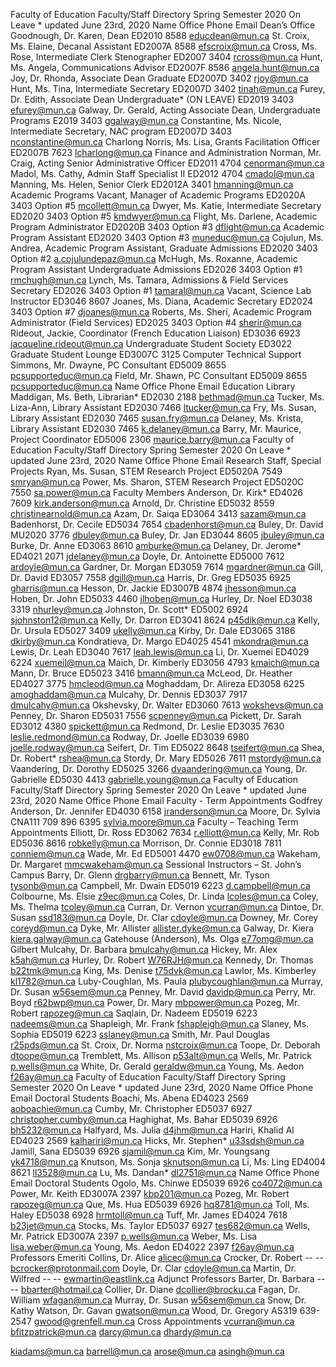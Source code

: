 Faculty of Education
Faculty/Staff Directory
Spring Semester 2020
On Leave * updated June 23rd, 2020
Name Office Phone Email
Dean’s Office
Goodnough, Dr. Karen, Dean ED2010 8588 educdean@mun.ca
St. Croix, Ms. Elaine, Decanal Assistant ED2007A 8588 efscroix@mun.ca
Cross, Ms. Rose, Intermediate Clerk Stenographer ED2007 3404 rcross@mun.ca
 Hunt, Ms. Angela, Communications Advisor ED2007F 8586 angela.hunt@mun.ca
Joy, Dr. Rhonda, Associate Dean Graduate ED2007D 3402 rjoy@mun.ca
Hunt, Ms. Tina, Intermediate Secretary ED2007D 3402 tinah@mun.ca
Furey, Dr. Edith, Associate Dean Undergraduate* (ON LEAVE) ED2019 3403 efurey@mun.ca
Galway, Dr. Gerald, Acting Associate Dean, Undergraduate Programs E2019 3403 ggalway@mun.ca
Constantine, Ms. Nicole, Intermediate Secretary, NAC program ED2007D 3403 nconstantine@mun.ca
Charlong Norris, Ms. Lisa, Grants Facilitation Officer ED2007B 7623 lcharlong@mun.ca
Finance and Administration
Norman, Mr. Craig, Acting Senior Administrative Officer ED2011 4704 cenorman@mun.ca
Madol, Ms. Cathy, Admin Staff Specialist II ED2012 4704 cmadol@mun.ca
Manning, Ms. Helen, Senior Clerk ED2012A 3401 hmanning@mun.ca
Academic Programs
Vacant, Manager of Academic Programs ED2020A 3403 Option #5 mcollett@mun.ca
Dwyer, Ms. Katie, Intermediate Secretary ED2020 3403 Option #5 kmdwyer@mun.ca
Flight, Ms. Darlene, Academic Program Administrator ED2020B 3403 Option #3 dflight@mun.ca
Academic Program Assistant ED2020 3403 Option #3 muneduc@mun.ca
Cojulun, Ms. Andrea, Academic Program Assistant, Graduate
Admissions
ED2020 3403 Option #2 a.cojulundepaz@mun.ca
McHugh, Ms. Roxanne, Academic Program Assistant
Undergraduate Admissions
ED2026 3403 Option #1 rmchugh@mun.ca
Lynch, Ms. Tamara, Admissions & Field Services Secretary ED2026 3403 Option #1 tamaral@mun.ca
Vacant, Science Lab Instructor ED3046 8607
Joanes, Ms. Diana, Academic Secretary ED2024 3403 Option #7 djoanes@mun.ca
Roberts, Ms. Sheri, Academic Program Administrator (Field Services) ED2025 3403 Option #4 sherir@mun.ca
Rideout, Jackie, Coordinator (French Education Liaison) ED3036 6923 jacqueline.rideout@mun.ca
Undergraduate Student Society ED3022
Graduate Student Lounge ED3007C 3125
Computer Technical Support
Simmons, Mr. Dwayne, PC Consultant ED5009 8655 pcsupporteduc@mun.ca
Field, Mr. Shawn, PC Consultant ED5009 8655 pcsupporteduc@mun.ca
Name Office Phone Email
Education Library
Maddigan, Ms. Beth, Librarian* ED2030 2188 bethmad@mun.ca
Tucker, Ms. Liza-Ann, Library Assistant ED2030 7466 ltucker@mun.ca
Fry, Ms. Susan, Library Assistant ED2030 7465 susan.fry@mun.ca
Delaney, Ms. Krista, Library Assistant ED2030 7465 k.delaney@mun.ca
Barry, Mr. Maurice, Project Coordinator ED5006 2306 maurice.barry@mun.ca
Faculty of Education
Faculty/Staff Directory
Spring Semester 2020
On Leave * updated June 23rd, 2020
Name Office Phone Email
Research Staff, Special Projects
Ryan, Ms. Susan, STEM Research Project ED5020A 7549 smryan@mun.ca
Power, Ms. Sharon, STEM Research Project ED5020C 7550 sa.power@mun.ca
Faculty Members
Anderson, Dr. Kirk* ED4026 7609 kirk.anderson@mun.ca
Arnold, Dr. Christine ED5032 8559 christinearnold@mun.ca
Azam, Dr. Saiqa ED3064 3413 sazam@mun.ca
Badenhorst, Dr. Cecile ED5034 7654 cbadenhorst@mun.ca
Buley, Dr. David MU2020 3776 dbuley@mun.ca
Buley, Dr. Jan ED3044 8605 jbuley@mun.ca
Burke, Dr. Anne ED3063 8610 amburke@mun.ca
Delaney, Dr. Jerome* ED4021 2071 jdelaney@mun.ca
Doyle, Dr. Antoinette ED5000 7612 ardoyle@mun.ca
Gardner, Dr. Morgan ED3059 7614 mgardner@mun.ca
Gill, Dr. David ED3057 7558 dgill@mun.ca
Harris, Dr. Greg ED5035 6925 gharris@mun.ca
Hesson, Dr. Jackie ED3007B 4874 jhesson@mun.ca
Hoben, Dr. John ED5033 4460 jlhoben@mun.ca
Hurley, Dr. Noel ED3038 3319 nhurley@mun.ca
Johnston, Dr. Scott* ED5002 6924 sjohnston12@mun.ca
Kelly, Dr. Darron ED3041 8624 p45dik@mun.ca
Kelly, Dr. Ursula ED5027 3409 ukelly@mun.ca
Kirby, Dr. Dale ED3065 3186 dkirby@mun.ca
Kondratieva, Dr. Margo ED4025 4541 mkondra@mun.ca
Lewis, Dr. Leah ED3040 7617 leah.lewis@mun.ca
Li, Dr. Xuemei ED4029 6224 xuemeil@mun.ca
Maich, Dr. Kimberly ED3056 4793 kmaich@mun.ca
Mann, Dr. Bruce ED5023 3416 bmann@mun.ca
McLeod, Dr. Heather ED4027 3775 hmcleod@mun.ca
Moghaddam, Dr. Alireza ED3058 6225 amoghaddam@mun.ca
Mulcahy, Dr. Dennis ED3037 7917 dmulcahy@mun.ca
Okshevsky, Dr. Walter ED3060 7613 wokshevs@mun.ca
Penney, Dr. Sharon ED5031 7556 scpenney@mun.ca
Pickett, Dr. Sarah ED3012 4380 spickett@mun.ca
Redmond, Dr. Leslie ED3035 7630 leslie.redmond@mun.ca
Rodway, Dr. Joelle ED3039 6980 joelle.rodway@mun.ca
Seifert, Dr. Tim ED5022 8648 tseifert@mun.ca
Shea, Dr. Robert* rshea@mun.ca
Stordy, Dr. Mary ED5026 7611 mstordy@mun.ca
Vaandering, Dr. Dorothy ED5025 3266 dvaandering@mun.ca
Young, Dr. Gabrielle ED5030 4413 gabrielle.young@mun.ca
Faculty of Education
Faculty/Staff Directory
Spring Semester 2020
On Leave * updated June 23rd, 2020
Name Office Phone Email
Faculty - Term Appointments
Godfrey Anderson, Dr. Jennifer ED4030 6158 jranderson@mun.ca
Moore, Dr. Sylvia CNA111 709 896 6395 sylvia.moore@mun.ca
Faculty – Teaching Term Appointments
Elliott, Dr. Ross ED3062 7634 r.elliott@mun.ca
Kelly, Mr. Rob ED5036 8616 robkelly@mun.ca
Morrison, Dr. Connie ED3018 7811 conniem@mun.ca
Wade, Mr. Ed ED5001 4470 ew0708@mun.ca
Wakeham, Dr. Margaret mmcwakeham@mun.ca
Sessional Instructors – St. John’s Campus
Barry, Dr. Glenn drgbarry@mun.ca
Bennett, Mr. Tyson tysonb@mun.ca
Campbell, Mr. Dwain ED5019 6223 d.campbell@mun.ca
Colbourne, Ms. Elsie z9ec@mun.ca
Coles, Dr. Linda lcoles@mun.ca
Coley, Ms. Thelma tcoley@mun.ca
Curran, Dr. Vernon vcurran@mun.ca
Dintoe, Dr. Susan ssd183@mun.ca
Doyle, Dr. Clar cdoyle@mun.ca
Downey, Mr. Corey coreyd@mun.ca
Dyke, Mr. Allister allister.dyke@mun.ca
Galway, Dr. Kiera kiera.galway@mun.ca
Gatehouse (Anderson), Ms. Olga e77omg@mun.ca
Gilbert Mulcahy, Dr. Barbara bmulcahy@mun.ca
Hickey, Mr. Alex k5ah@mun.ca
Hurley, Dr. Robert W76RJH@mun.ca
Kennedy, Dr. Thomas b22tmk@mun.ca
King, Ms. Denise t75dvk@mun.ca
Lawlor, Ms. Kimberley kl1782@mun.ca
Luby-Coughlan, Ms. Paula plubycoughlan@mun.ca
Murray, Dr. Susan w56sem@mun.ca
Penney, Mr. David davidp@mun.ca
Perry, Mr. Boyd r62bwp@mun.ca
Power, Dr. Mary mbpower@mun.ca
Pozeg, Mr. Robert rapozeg@mun.ca
Saqlain, Dr. Nadeem ED5019 6223 nadeems@mun.ca
Shapleigh, Mr. Frank fshapleigh@mun.ca
Slaney, Ms. Sophia ED5019 6223 sslaney@mun.ca
Smith, Mr. Paul Douglas r25pds@mun.ca
St. Croix, Dr. Norma nstcroix@mun.ca
Toope, Dr. Deborah dtoope@mun.ca
Tremblett, Ms. Allison p53alt@mun.ca
Wells, Mr. Patrick p.wells@mun.ca
White, Dr. Gerald geraldw@mun.ca
Young, Ms. Aedon f26ay@mun.ca
Faculty of Education
Faculty/Staff Directory
Spring Semester 2020
On Leave * updated June 23rd, 2020
Name Office Phone Email
Doctoral Students
Boachi, Ms. Abena ED4023 2569 aoboachie@mun.ca
Cumby, Mr. Christopher ED5037 6927 christopher.cumby@mun.ca
Haghighat, Ms. Bahar ED5039 6926 bh5232@mun.ca
Halfyard, Ms. Julia d4jhm@mun.ca
Hariri, Khalid Al ED4023 2569 kalhariri@mun.ca
Hicks, Mr. Stephen* u33sdsh@mun.ca
Jamill, Sana ED5039 6926 sjamil@mun.ca
Kim, Mr. Youngsang yk4718@mun.ca
Knutson, Ms. Sonja sknutson@mun.ca
Li, Ms. Ling ED4004 8621 ll3528@mun.ca
Lu, Ms. Dandan* dl2751@mun.ca
Name Office Phone Email
Doctoral Students
Ogolo, Ms. Chinwe ED5039 6926 co4072@mun.ca
Power, Mr. Keith ED3007A 2397 kbp201@mun.ca
Pozeg, Mr. Robert rapozeg@mun.ca
Que, Ms. Hua ED5039 6926 hq8781@mun.ca
Toll, Ms. Haley ED5038 6928 hrmtoll@mun.ca
Tuff, Mr. James ED4024 7618 b23jet@mun.ca
Stocks, Ms. Taylor ED5037 6927 tes682@mun.ca
Wells, Mr. Patrick ED3007A 2397 p.wells@mun.ca
Weber, Ms. Lisa lisa.weber@mun.ca
Young, Ms. Aedon ED4022 2397 f26ay@mun.ca
Professors Emeriti
Collins, Dr. Alice alicec@mun.ca
Crocker, Dr. Robert -- -- bcrocker@protonmail.com
Doyle, Dr. Clar cdoyle@mun.ca
Martin, Dr. Wilfred -- -- ewmartin@eastlink.ca
Adjunct Professors
Barter, Dr. Barbara -- -- bbarter@hotmail.ca
Collier, Dr. Diane dcollier@brocku.ca
Fagan, Dr. William wfagan@mun.ca
Murray, Dr. Susan w56sem@mun.ca
Snow, Dr. Kathy
Watson, Dr. Gavan gwatson@mun.ca
Wood, Dr. Gregory AS319 639-2547 gwood@grenfell.mun.ca
Cross Appointments
vcurran@mun.ca
bfitzpatrick@mun.ca
darcy@mun.ca
dhardy@mun.ca

kiadams@mun.ca
barrell@mun.ca
arose@mun.ca
asingh@mun.ca
